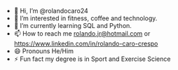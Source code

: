 - 👋 Hi, I’m @rolandocaro24
- 👀 I’m interested in fitness, coffee and technology. 
- 🌱 I’m currently learning SQL and Python.
- 📫 How to reach me rolando.jr@hotmail.com or https://www.linkedin.com/in/rolando-caro-crespo
- 😄 Pronouns He/Him
- ⚡ Fun fact my degree is in Sport and Exercise Science 
